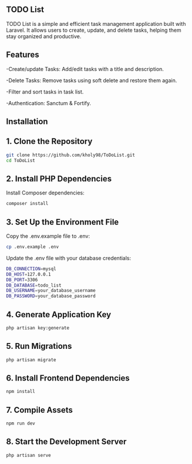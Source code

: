 ## TODO List
TODO List is a simple and efficient task management application built with Laravel. It allows users to create, update, and delete tasks, helping them stay organized and productive.


## Features

-Create/update Tasks: Add/edit tasks with a title and description.

-Delete Tasks: Remove tasks using soft delete and restore them again.

-Filter and sort tasks in task list.

-Authentication: Sanctum & Fortify.



## Installation

## 1. Clone the Repository

```bash
git clone https://github.com/kholy98/ToDoList.git
cd ToDoList
```

## 2. Install PHP Dependencies

Install Composer dependencies:
```bash
composer install
```


## 3. Set Up the Environment File

Copy the .env.example file to .env:

```bash
cp .env.example .env
```

Update the .env file with your database credentials:
```bash
DB_CONNECTION=mysql
DB_HOST=127.0.0.1
DB_PORT=3306
DB_DATABASE=todo_list
DB_USERNAME=your_database_username
DB_PASSWORD=your_database_password
```


## 4. Generate Application Key

```bash
php artisan key:generate
```


## 5. Run Migrations

```bash
php artisan migrate
```


## 6. Install Frontend Dependencies

```bash
npm install
```


## 7. Compile Assets

```bash
npm run dev
```


## 8. Start the Development Server

```bash
php artisan serve
```











